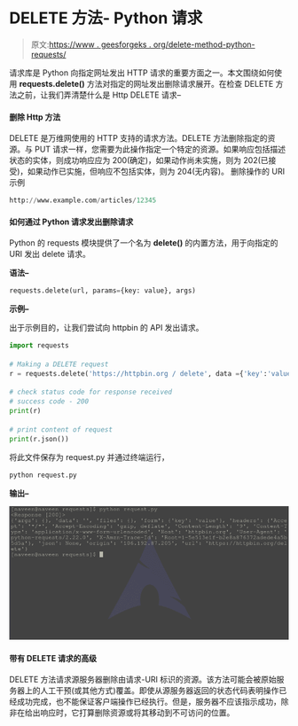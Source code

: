 # DELETE 方法- Python 请求

> 原文:[https://www . geesforgeks . org/delete-method-python-requests/](https://www.geeksforgeeks.org/delete-method-python-requests/)

请求库是 Python 向指定网址发出 HTTP 请求的重要方面之一。本文围绕如何使用 **requests.delete()** 方法对指定的网址发出删除请求展开。在检查 DELETE 方法之前，让我们弄清楚什么是 Http DELETE 请求–

#### 删除 Http 方法

DELETE 是万维网使用的 HTTP 支持的请求方法。DELETE 方法删除指定的资源。与 PUT 请求一样，您需要为此操作指定一个特定的资源。如果响应包括描述状态的实体，则成功响应应为 200(确定)，如果动作尚未实施，则为 202(已接受)，如果动作已实施，但响应不包括实体，则为 204(无内容)。
删除操作的 URI 示例

```py
http://www.example.com/articles/12345
```

#### 如何通过 Python 请求发出删除请求

Python 的 requests 模块提供了一个名为 **delete()** 的内置方法，用于向指定的 URI 发出 delete 请求。

**语法–**

```py
requests.delete(url, params={key: value}, args)

```

**示例–**

出于示例目的，让我们尝试向 httpbin 的 API 发出请求。

```py
import requests

# Making a DELETE request
r = requests.delete('https://httpbin.org / delete', data ={'key':'value'})

# check status code for response received
# success code - 200
print(r)

# print content of request
print(r.json())
```

将此文件保存为 request.py 并通过终端运行，

```py
python request.py
```

**输出–**

![delete-method-python-requests](img/1d659637df7157d96ec51159ec3f7f56.png)

#### 带有 DELETE 请求的高级

DELETE 方法请求源服务器删除由请求-URI 标识的资源。该方法可能会被原始服务器上的人工干预(或其他方式)覆盖。即使从源服务器返回的状态代码表明操作已经成功完成，也不能保证客户端操作已经执行。但是，服务器不应该指示成功，除非在给出响应时，它打算删除资源或将其移动到不可访问的位置。